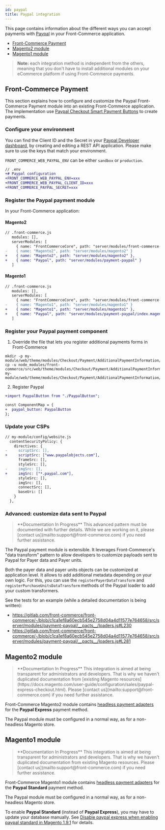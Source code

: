 ```yaml
---
id: paypal
title: Paypal integration
---
```


This page contains information about the different ways you can accept payments with [Paypal](https://paypal.com/) in your Front-Commerce application.

- [Front-Commerce Payment](#Front-Commerce-Payment)
- [Magento2 module](#Magento2-module)
- [Magento1 module](#Magento1-module)

> **Note:** each integration method is independent from the others, meaning that you don't have to install additional modules on your eCommerce platform if using Front-Commerce payments.

## Front-Commerce Payment

This section explains how to configure and customize the Paypal Front-Commerce Payment module into an existing Front-Commerce application. The implementation use [Paypal Checkout Smart Payment Buttons](https://developer.paypal.com/docs/checkout/) to create payments.

### Configure your environment

You can find the Client ID and the Secret in your [Paypal Developer dashboard](https://developer.paypal.com/developer/applications), by creating and editing a REST API application. Please make sure to use the keys that match your environment.

`FRONT_COMMERCE_WEB_PAYPAL_ENV` can be either `sandbox` or `production`.

```diff
// .env
+# Paypal configuration
+FRONT_COMMERCE_WEB_PAYPAL_ENV=xxx
+FRONT_COMMERCE_WEB_PAYPAL_CLIENT_ID=xxx
+FRONT_COMMERCE_PAYPAL_SECRET=xxx
```

### Register the Paypal payment module

In your Front-Commerce application:

#### Magento2

```diff
// .front-commerce.js
   modules: [],
   serverModules: [
     { name: "FrontCommerceCore", path: "server/modules/front-commerce-core" },
-    { name: "Magento2", path: "server/modules/magento2" }
+    { name: "Magento2", path: "server/modules/magento2" },
+    { name: "Paypal", path: "server/modules/payment-paypal" }
   ]
```

#### Magento1

```diff
// .front-commerce.js
   modules: [],
   serverModules: [
     { name: "FrontCommerceCore", path: "server/modules/front-commerce-core" },
-    { name: "Magento1", path: "server/modules/magento1" }
+    { name: "Magento1", path: "server/modules/magento1" },
+    { name: "Paypal", path: "server/modules/payment-paypal/index.magento1.js" }
   ]
```

### Register your Paypal payment component

1. Override the file that lets you register additional payments forms in Front-Commerce

```
mkdir -p my-module/web/theme/modules/Checkout/Payment/AdditionalPaymentInformation/
cp -u node_modules/front-commerce/src/web/theme/modules/Checkout/Payment/AdditionalPaymentInformation/getAdditionalDataComponent.js my-module/web/theme/modules/Checkout/Payment/AdditionalPaymentInformation/getAdditionalDataComponent.js
```

2. Register Paypal

```diff
+import PaypalButton from "./PaypalButton";

const ComponentMap = {
+  paypal_button: PaypalButton
};
```

### Update your CSPs

```diff
// my-module/config/website.js
  contentSecurityPolicy: {
    directives: {
-     scriptSrc: [],
+     scriptSrc: ["www.paypalobjects.com"],
      frameSrc: [],
      styleSrc: [],
-     imgSrc: [],
+     imgSrc: ["*.paypal.com"],
      styleSrc: [],
      imgSrc: [],
      connectSrc: [],
      baseUri: []
    }
  },
```

### Advanced: customize data sent to Paypal

<blockquote class="wip">
**Documentation In Progress** This advanced pattern must be documented with further details. While we are working on it, please <span class="intercom-launcher">[contact us](mailto:support@front-commerce.com)</span> if you need further assistance.
</blockquote>

The Paypal payment module is extensible. It leverages Front-Commerce's "data transform" pattern to allow developers to customize payloads sent to Paypal for Payer data and Payer units.

Both the payer data and payer units objects can be customized at application level. It allows to add additional metadata depending on your own logic. For this, you can use the `registerPayerDataTransform` and `registerPurchaseUnitsDataTransform` methods of the Paypal loader to add your custom transformers.

See the tests for an example (while a detailed documentation is being written):

- https://gitlab.com/front-commerce/front-commerce/-/blob/c1ca1ef8a60ecb545e2758d04a4d11577e764658/src/server/modules/payment-paypal/__pacts__/loaders.js#L230
- https://gitlab.com/front-commerce/front-commerce/-/blob/c1ca1ef8a60ecb545e2758d04a4d11577e764658/src/server/modules/payment-paypal/__pacts__/loaders.js#L281

## Magento2 module

<blockquote class="wip">
**Documentation In Progress** This integration is aimed at being transparent for administrators and developers. That is why we haven't duplicated documentation from [existing Magento resources](https://docs.magento.com/user-guide/configuration/sales/paypal-express-checkout.html). Please <span class="intercom-launcher">[contact us](mailto:support@front-commerce.com)</span> if you need further assistance.
</blockquote>

Front-Commerce Magento2 module contains [headless payment adapters](/docs/magento2/headless-payments.html) for the **Paypal Express** payment method.

The Paypal module must be configured in a normal way, as for a non-headless Magento store.

## Magento1 module

<blockquote class="wip">
**Documentation In Progress** This integration is aimed at being transparent for administrators and developers. That is why we haven't duplicated documentation from existing Magento resources. Please <span class="intercom-launcher">[contact us](mailto:support@front-commerce.com)</span> if you need further assistance.
</blockquote>

Front-Commerce Magento1 module contains [headless payment adapters](/docs/magento1/headless-payments.html) for the **Paypal Standard** payment method.

The Paypal module must be configured in a normal way, as for a non-headless Magento store.

To enable **Paypal Standard** (instead of **Paypal Express**), you may have to update your database manually. See [Disable paypal express when enabling paypal standard in Magento 1.9.1](https://magento.stackexchange.com/a/75971) for details.
